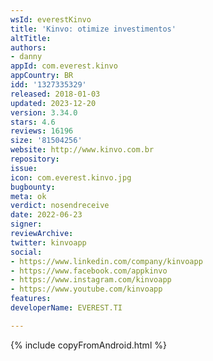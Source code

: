 ```yaml
---
wsId: everestKinvo
title: 'Kinvo: otimize investimentos'
altTitle: 
authors:
- danny
appId: com.everest.kinvo
appCountry: BR
idd: '1327335329'
released: 2018-01-03
updated: 2023-12-20
version: 3.34.0
stars: 4.6
reviews: 16196
size: '81504256'
website: http://www.kinvo.com.br
repository: 
issue: 
icon: com.everest.kinvo.jpg
bugbounty: 
meta: ok
verdict: nosendreceive
date: 2022-06-23
signer: 
reviewArchive: 
twitter: kinvoapp
social:
- https://www.linkedin.com/company/kinvoapp
- https://www.facebook.com/appkinvo
- https://www.instagram.com/kinvoapp
- https://www.youtube.com/kinvoapp
features: 
developerName: EVEREST.TI

---
```


{% include copyFromAndroid.html %}
